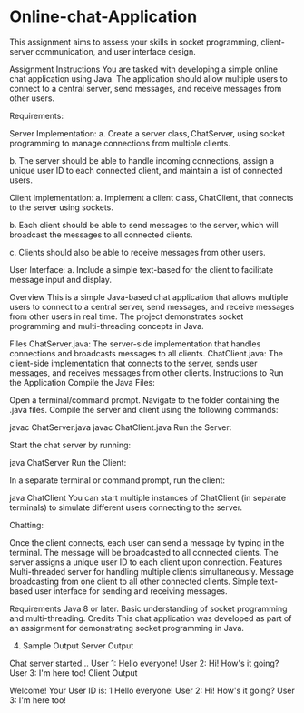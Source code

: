 # Online-chat-Application

This assignment aims to assess your skills in socket programming, client-server communication, and user interface design. 


Assignment Instructions
You are tasked with developing a simple online chat application using Java. The application should allow multiple users to connect to a central server, send messages, and receive messages from other users. 

Requirements: 

Server Implementation: 
a. Create a server class, ChatServer, using socket programming to manage connections from multiple clients. 

b. The server should be able to handle incoming connections, assign a unique user ID to each connected client, and maintain a list of connected users. 

Client Implementation: 
a. Implement a client class, ChatClient, that connects to the server using sockets. 

b. Each client should be able to send messages to the server, which will broadcast the messages to all connected clients. 

c. Clients should also be able to receive messages from other users. 

User Interface: 
a. Include a simple text-based for the client to facilitate message input and display.  


Overview
This is a simple Java-based chat application that allows multiple users to connect to a central server, send messages, and receive messages from other users in real time. The project demonstrates socket programming and multi-threading concepts in Java.

Files
ChatServer.java: The server-side implementation that handles connections and broadcasts messages to all clients.
ChatClient.java: The client-side implementation that connects to the server, sends user messages, and receives messages from other clients.
Instructions to Run the Application
Compile the Java Files:

Open a terminal/command prompt.
Navigate to the folder containing the .java files.
Compile the server and client using the following commands:

javac ChatServer.java
javac ChatClient.java
Run the Server:

Start the chat server by running:

java ChatServer
Run the Client:

In a separate terminal or command prompt, run the client:

java ChatClient
You can start multiple instances of ChatClient (in separate terminals) to simulate different users connecting to the server.

Chatting:

Once the client connects, each user can send a message by typing in the terminal. The message will be broadcasted to all connected clients.
The server assigns a unique user ID to each client upon connection.
Features
Multi-threaded server for handling multiple clients simultaneously.
Message broadcasting from one client to all other connected clients.
Simple text-based user interface for sending and receiving messages.

Requirements
Java 8 or later.
Basic understanding of socket programming and multi-threading.
Credits
This chat application was developed as part of an assignment for demonstrating socket programming in Java.

4. Sample Output
Server Output

Chat server started...
User 1: Hello everyone!
User 2: Hi! How's it going?
User 3: I'm here too!
Client Output

Welcome! Your User ID is: 1
Hello everyone!
User 2: Hi! How's it going?
User 3: I'm here too!
